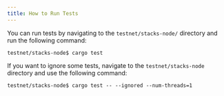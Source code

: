 ```yaml
---
title: How to Run Tests
---
```


You can run tests by navigating to the `testnet/stacks-node/` directory and run the following command:

```
testnet/stacks-node$ cargo test
```

If you want to ignore some tests, navigate to the `testnet/stacks-node` directory and use the following command:

```
testnet/stacks-node$ cargo test -- --ignored --num-threads=1
```
